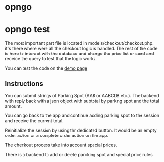 # opngo
<h1>opngo test</h1>

<p>The most important part file is located in models/checkout/checkout.php. it's there where were all the checkout logic is handled.
The rest of the code is here to interact with the database and change the price list or send and receice the query to test that the logic works.</p>

<p>You can test the code on the <a href="https://opngo.seobytes.eu/">demo page</a></p>
<h2>Instructions</h2>
<p>You can submit strings of Parking Spot (AAB or AABCDB etc.). 
The backend with reply back with a json object with subtotal by parking spot and the total amount.</p>
<p>You can go back to the app and continue adding parking spot to the session and receive the current total.</p>
<p>Reinitialize the session by using thr dedicated button. It would be an empty order action or a complete order action on the app.</p>
<p>The checkout process take into account special prices.</p>
<p>There is a backend to add or delete parcking spot and special price rules</p>


